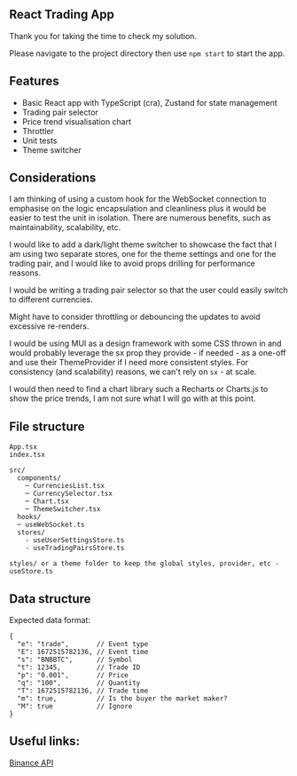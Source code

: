 ## React Trading App

Thank you for taking the time to check my solution.

Please navigate to the project directory then use `npm start` to start the app.

## Features

- Basic React app with TypeScript (cra), Zustand for state management
- Trading pair selector
- Price trend visualisation chart
- Throttler
- Unit tests
- Theme switcher

## Considerations

I am thinking of using a custom hook for the WebSocket connection to emphasise on the logic encapsulation and cleanliness plus it would be easier to test the unit in isolation. There are numerous benefits, such as maintainability, scalability, etc.

I would like to add a dark/light theme switcher to showcase the fact that I am using two separate stores, one for the theme settings and one for the trading pair, and I would like to avoid props drilling for performance reasons.

I would be writing a trading pair selector so that the user could easily switch to different currencies.

Might have to consider throttling or debouncing the updates to avoid excessive re-renders.

I would be using MUI as a design framework with some CSS thrown in and would probably leverage the sx prop they provide - if needed - as a one-off and use their ThemeProvider if I need more consistent styles. For consistency (and scalability) reasons, we can't rely on `sx` - at scale.

I would then need to find a chart library such a Recharts or Charts.js to show the price trends, I am not sure what I will go with at this point.

## File structure

```
App.tsx
index.tsx

src/
  components/
    ─ CurrenciesList.tsx
    ─ CurrencySelector.tsx
    ─ Chart.tsx
    ─ ThemeSwitcher.tsx
  hooks/
  ─ useWebSocket.ts
  stores/
    - useUserSettingsStore.ts
    - useTradingPairsStore.ts

styles/ or a theme folder to keep the global styles, provider, etc - useStore.ts
```

## Data structure

Expected data format:

```
{
  "e": "trade",       // Event type
  "E": 1672515782136, // Event time
  "s": "BNBBTC",      // Symbol
  "t": 12345,         // Trade ID
  "p": "0.001",       // Price
  "q": "100",         // Quantity
  "T": 1672515782136, // Trade time
  "m": true,          // Is the buyer the market maker?
  "M": true           // Ignore
}
```

## Useful links:

[Binance API](https://developers.binance.com/docs/binance-spot-api-docs/web-socket-streams)
